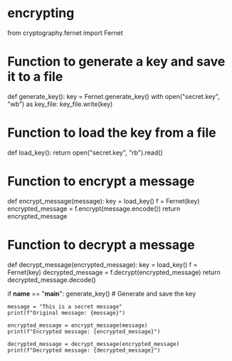 # encrypting



from cryptography.fernet import Fernet

# Function to generate a key and save it to a file
def generate_key():
    key = Fernet.generate_key()
    with open("secret.key", "wb") as key_file:
        key_file.write(key)

# Function to load the key from a file
def load_key():
    return open("secret.key", "rb").read()

# Function to encrypt a message
def encrypt_message(message):
    key = load_key()
    f = Fernet(key)
    encrypted_message = f.encrypt(message.encode())
    return encrypted_message

# Function to decrypt a message
def decrypt_message(encrypted_message):
    key = load_key()
    f = Fernet(key)
    decrypted_message = f.decrypt(encrypted_message)
    return decrypted_message.decode()

if __name__ == "__main__":
    generate_key()  # Generate and save the key

    message = "This is a secret message"
    print(f"Original message: {message}")

    encrypted_message = encrypt_message(message)
    print(f"Encrypted message: {encrypted_message}")

    decrypted_message = decrypt_message(encrypted_message)
    print(f"Decrypted message: {decrypted_message}")

